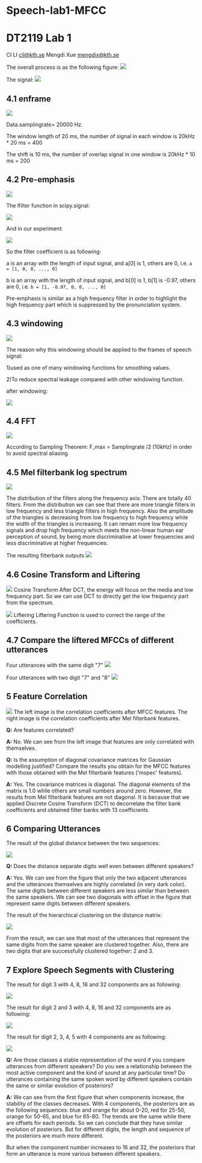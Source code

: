 # Speech-lab1-MFCC

# DT2119 Lab 1

CI LI cil@kth.se
Mengdi Xue mengdix@kth.se

The overall process is as the following figure:
![](https://github.com/Celiali/Speech-lab1-MFCC/blob/master/Lab1/figure/process.png)

The signal:
![](https://github.com/Celiali/Speech-lab1-MFCC/blob/master/Lab1/figure/signal.png)

## 4.1 enframe
![](https://github.com/Celiali/Speech-lab1-MFCC/blob/master/Lab1/figure/enframe2.png)

Data.samplingrate= 20000 Hz. 

The window length of 20 ms, the number of signal in each window is 20kHz * 20 ms = 400

The shift is 10 ms, the number of overlap signal in one window is 20kHz * 10 ms = 200

## 4.2 Pre-emphasis

![](https://github.com/Celiali/Speech-lab1-MFCC/blob/master/Lab1/figure/preemp2.png)

The lfilter function in scipy.signal:

<img src="http://chart.googleapis.com/chart?cht=tx&chl=%20a%5B0%5D%2Ay%5Bn%5D%20%3D%20b%5B0%5D%2Ax%5Bn%5D%20%2B%20b%5B1%5D%2Ax%5Bn-1%5D%20%2B%20...%20%2B%20b%5BM%5D%2Ax%5Bn-M%5D%20-%20a%5B1%5D%2Ay%5Bn-1%5D%20-%20...%20-%20a%5BN%5D%2Ay%5Bn-N%5D" style="border:none;">

And in our experiment:

<img src="http://chart.googleapis.com/chart?cht=tx&chl=%20y%5Bn%5D%20%3D%20x%5Bn%5D-%5Calpha%20x%5Bn-1%5D" style="border:none;">


So the filter coefficient is as following:

a is an array with the length of input signal, and a[0] is 1, others are 0, i.e. ```a = [1, 0, 0, ..., 0]```

b is an array with the length of input signal, and b[0] is 1, b[1] is -0.97, others are 0, i.e. ```b = [1, -0.97, 0, 0, ..., 0]```

Pre-emphasis is similar as a high frequency filter in order to highlight the high frequency part which is suppressed by the pronunciation system.

## 4.3 windowing
![](https://github.com/Celiali/Speech-lab1-MFCC/blob/master/Lab1/figure/window.png)

The reason why this windowing should be applied to the frames of speech signal:

1)used as one of many windowing functions for smoothing values. 

2)To reduce spectral leakage compared with other windowing function.

after windowing:

![](https://github.com/Celiali/Speech-lab1-MFCC/blob/master/Lab1/figure/afterwindow.png)

## 4.4 FFT
![](https://github.com/Celiali/Speech-lab1-MFCC/blob/master/Lab1/figure/FFT2.png)

According to Sampling Theorem:
F_max = Samplingrate /2 (10kHz) in order to avoid spectral aliasing

## 4.5 Mel filterbank log spectrum
![](https://github.com/Celiali/Speech-lab1-MFCC/blob/master/Lab1/figure/trfbank.png)

The distribution of the filters along the frequency axis:
There are totally 40 filters. From the distribution we can see that there are more triangle filters in low frequency and less triangle filters in high frequency. Also the amplitude of the triangles is decreasing from low frequency to high frequency while the width of the triangles is increasing. It can remain more low frequency signals and drop high frequency which meets the non-linear human ear perception of sound, by being more discriminative at lower frequencies and less discriminative at higher frequencies. 

The resulting filterbank outputs
![](https://github.com/Celiali/Speech-lab1-MFCC/blob/master/Lab1/figure/Mel%20filterbank%20log%20spectrum2.png)

## 4.6 Cosine Transform and Liftering
![](https://github.com/Celiali/Speech-lab1-MFCC/blob/master/Lab1/figure/mfcc2.png)
Cosine Transform
After DCT, the energy will focus on the media and low frequency part. So we can use DCT to directly get the low frequency part from the spectrum.

![](https://github.com/Celiali/Speech-lab1-MFCC/blob/master/Lab1/figure/lmfcc2.png)
Liftering
Liftering Function is used to correct the range of the coefficients.

## 4.7 Compare the liftered MFCCs of different utterances
Four utterances with the same digit "7"
![](https://github.com/Celiali/Speech-lab1-MFCC/blob/master/Lab1/figure/compare_mfcc_different_utter.png)

Four utterances with two digit "7" and "8"
![](https://github.com/Celiali/Speech-lab1-MFCC/blob/master/Lab1/figure/compare_mfcc_different_utter_78.png)


## 5 Feature Correlation
![](https://github.com/Celiali/Speech-lab1-MFCC/blob/master/Lab1/figure/compare_cepstrum.png)
The left image is the correlation coefficients after MFCC features. The right image is the correlation coefficients after Mel filterbank features.

**Q:** Are features correlated?

**A:** No. We can see from the left image that features are only correlated with themselves.

**Q:** Is the assumption of diagonal covariance matrices for Gaussian modelling justified? Compare the results you obtain for the MFCC features with those obtained with the Mel filterbank features ('mspec' features).

**A:** Yes. The covariance matrices is diagonal. The diagonal elements of the matrix is 1.0 while others are small numbers around zero. However, the results from Mel filterbank features are not diagonal. It is because that we applied Discrete Cosine Transform (DCT) to decorrelate the filter bank coefficients and obtained filter banks with 13 coefficients.

## 6 Comparing Utterances
The result of the global distance between the two sequences:

![](https://github.com/Celiali/Speech-lab1-MFCC/blob/master/Lab1/figure/compare_utterances.png)

**Q:** Does the distance separate digits well even between different speakers?

**A:** Yes. We can see from the figure that only the two adjacent utterances and the utterances themselves are highly correlated (in very dark color). The same digits between different speakers are less similar than between the same speakers. We can see two diagonals with offset in the figure that represent same digits between different speakers.

The result of the hierarchical clustering on the distance matrix:

![](https://github.com/Celiali/Speech-lab1-MFCC/blob/master/Lab1/figure/clustering_labels.png)

From the result, we can see that most of the utterances that represent the same digits from the same speaker are clustered together. Also, there are two digits that are successfully clustered together: 2 and 3.

## 7 Explore Speech Segments with Clustering

The result for digit 3 with 4, 8, 16 and 32 components are as following:

![](https://github.com/Celiali/Speech-lab1-MFCC/blob/master/Lab1/figure/same_digit_all_posterior.png)

The result for digit 2 and 3 with 4, 8, 16 and 32 components are as following:

![](https://github.com/Celiali/Speech-lab1-MFCC/blob/master/Lab1/figure/diff_digit_all_posterior.png)

The result for digit 2, 3, 4, 5 with 4 components are as following:

![](https://github.com/Celiali/Speech-lab1-MFCC/blob/master/Lab1/figure/diff_digit_4posterior_8-15.png)

**Q:** Are those classes a stable representation of the word if you compare utterances from different speakers? Do you see a relationship between the most active component and the kind of sound at any particular time? Do utterances containing the same spoken word by different speakers contain the same or similar evolution of posteriors?

**A:**
We can see from the first figure that when components increase, the stability of the classes decreases. With 4 components, the posteriors are as the following sequences: blue and orange for about 0-20, red for 25-50, orange for 50-65, and blue for 65-80. The trends are the same while there are offsets for each periods. So we can conclude that they have similar evolution of posteriors. But for different digits, the length and sequence of the posteriors are much more different.

But when the component number increases to 16 and 32, the posteriors that form an utterance is more various between different speakers.
